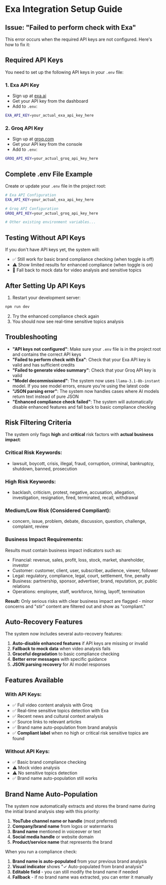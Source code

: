 # Exa Integration Setup Guide

## Issue: "Failed to perform check with Exa"

This error occurs when the required API keys are not configured. Here's how to fix it:

## Required API Keys

You need to set up the following API keys in your `.env` file:

### 1. Exa API Key
- Sign up at [exa.ai](https://exa.ai)
- Get your API key from the dashboard
- Add to `.env`:
```bash
EXA_API_KEY=your_actual_exa_api_key_here
```

### 2. Groq API Key
- Sign up at [groq.com](https://groq.com)
- Get your API key from the console
- Add to `.env`:
```bash
GROQ_API_KEY=your_actual_groq_api_key_here
```

## Complete .env File Example

Create or update your `.env` file in the project root:

```bash
# Exa API Configuration
EXA_API_KEY=your_actual_exa_api_key_here

# Groq API Configuration
GROQ_API_KEY=your_actual_groq_api_key_here

# Other existing environment variables...
```

## Testing Without API Keys

If you don't have API keys yet, the system will:
- ✅ Still work for basic brand compliance checking (when toggle is off)
- ⚠️ Show limited results for enhanced compliance (when toggle is on)
- 🔄 Fall back to mock data for video analysis and sensitive topics

## After Setting Up API Keys

1. Restart your development server:
```bash
npm run dev
```

2. Try the enhanced compliance check again
3. You should now see real-time sensitive topics analysis

## Troubleshooting

- **"API keys not configured"**: Make sure your `.env` file is in the project root and contains the correct API keys
- **"Failed to perform check with Exa"**: Check that your Exa API key is valid and has sufficient credits
- **"Failed to generate video summary"**: Check that your Groq API key is valid
- **"Model decommissioned"**: The system now uses `llama-3.1-8b-instant` model. If you see model errors, ensure you're using the latest code
- **"JSON parsing error"**: The system now handles cases where AI models return text instead of pure JSON
- **"Enhanced compliance check failed"**: The system will automatically disable enhanced features and fall back to basic compliance checking

## Risk Filtering Criteria

The system only flags **high** and **critical** risk factors with **actual business impact**:

### Critical Risk Keywords:
- lawsuit, boycott, crisis, illegal, fraud, corruption, criminal, bankruptcy, shutdown, banned, prosecution

### High Risk Keywords:
- backlash, criticism, protest, negative, accusation, allegation, investigation, resignation, fired, terminated, recall, withdrawal

### Medium/Low Risk (Considered Compliant):
- concern, issue, problem, debate, discussion, question, challenge, complaint, review

### Business Impact Requirements:
Results must contain business impact indicators such as:
- Financial: revenue, sales, profit, loss, stock, market, shareholder, investor
- Customer: customer, client, user, subscriber, audience, viewer, follower
- Legal: regulatory, compliance, legal, court, settlement, fine, penalty
- Business: partnership, sponsor, advertiser, brand, reputation, pr, public relations
- Operations: employee, staff, workforce, hiring, layoff, termination

**Result:** Only serious risks with clear business impact are flagged - minor concerns and "stir" content are filtered out and show as "compliant."

## Auto-Recovery Features

The system now includes several auto-recovery features:

1. **Auto-disable enhanced features** if API keys are missing or invalid
2. **Fallback to mock data** when video analysis fails
3. **Graceful degradation** to basic compliance checking
4. **Better error messages** with specific guidance
5. **JSON parsing recovery** for AI model responses

## Features Available

### With API Keys:
- ✅ Full video content analysis with Groq
- ✅ Real-time sensitive topics detection with Exa
- ✅ Recent news and cultural context analysis
- ✅ Source links to relevant articles
- ✅ Brand name auto-population from brand analysis
- ✅ **Compliant label** when no high or critical risk sensitive topics are found

### Without API Keys:
- ✅ Basic brand compliance checking
- ⚠️ Mock video analysis
- ⚠️ No sensitive topics detection
- ✅ Brand name auto-population still works

## Brand Name Auto-Population

The system now automatically extracts and stores the brand name during the initial brand analysis step with this priority:

1. **YouTube channel name or handle** (most preferred)
2. **Company/brand name** from logos or watermarks  
3. **Brand name** mentioned in voiceover or text
4. **Social media handle** or website domain
5. **Product/service name** that represents the brand

When you run a compliance check:

1. **Brand name is auto-populated** from your previous brand analysis
2. **Visual indicator** shows "✓ Auto-populated from brand analysis"
3. **Editable field** - you can still modify the brand name if needed
4. **Fallback** - if no brand name was extracted, you can enter it manually
